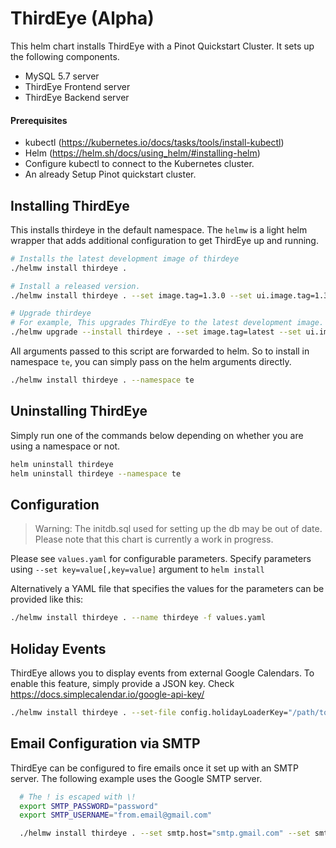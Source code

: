 <!--

    Licensed to the Apache Software Foundation (ASF) under one
    or more contributor license agreements.  See the NOTICE file
    distributed with this work for additional information
    regarding copyright ownership.  The ASF licenses this file
    to you under the Apache License, Version 2.0 (the
    "License"); you may not use this file except in compliance
    with the License.  You may obtain a copy of the License at

      http://www.apache.org/licenses/LICENSE-2.0

    Unless required by applicable law or agreed to in writing,
    software distributed under the License is distributed on an
    "AS IS" BASIS, WITHOUT WARRANTIES OR CONDITIONS OF ANY
    KIND, either express or implied.  See the License for the
    specific language governing permissions and limitations
    under the License.

-->

# ThirdEye (Alpha)


This helm chart installs ThirdEye with a Pinot Quickstart Cluster. 
It sets up the following components.
- MySQL 5.7 server
- ThirdEye Frontend server
- ThirdEye Backend server


#### Prerequisites

- kubectl (<https://kubernetes.io/docs/tasks/tools/install-kubectl>)
- Helm (<https://helm.sh/docs/using_helm/#installing-helm>)
- Configure kubectl to connect to the Kubernetes cluster.
- An already Setup Pinot quickstart cluster.

## Installing ThirdEye

This installs thirdeye in the default namespace. The `helmw` is a light helm wrapper
that adds additional configuration to get ThirdEye up and running.
```bash
# Installs the latest development image of thirdeye
./helmw install thirdeye .

# Install a released version.
./helmw install thirdeye . --set image.tag=1.3.0 --set ui.image.tag=1.3.0

# Upgrade thirdeye
# For example, This upgrades ThirdEye to the latest development image.
./helmw upgrade --install thirdeye . --set image.tag=latest --set ui.image.tag=latest
```

All arguments passed to this script are forwarded to helm. So to install in namespace `te`, 
you can simply pass on the helm arguments directly.  

```bash
./helmw install thirdeye . --namespace te
```

## Uninstalling ThirdEye

Simply run one of the commands below depending on whether you are using a namespace or not.

```bash
helm uninstall thirdeye
helm uninstall thirdeye --namespace te
```


## Configuration

> Warning: The initdb.sql used for setting up the db may be out of date. Please note that this chart is currently a work in progress.  
 
Please see `values.yaml` for configurable parameters. Specify parameters using `--set key=value[,key=value]` argument to `helm install`

Alternatively a YAML file that specifies the values for the parameters can be provided like this:

```bash
./helmw install thirdeye . --name thirdeye -f values.yaml
```

## Holiday Events

ThirdEye allows you to display events from external Google Calendars. To enable this feature, 
simply provide a JSON key. Check https://docs.simplecalendar.io/google-api-key/

```bash
./helmw install thirdeye . --set-file config.holidayLoaderKey="/path/to/holiday-loader-key.json"
```


## Email Configuration via SMTP

ThirdEye can be configured to fire emails once it set up with an SMTP server. The following example 
uses the Google SMTP server.
```bash
  # The ! is escaped with \!
  export SMTP_PASSWORD="password"
  export SMTP_USERNAME="from.email@gmail.com"

  ./helmw install thirdeye . --set smtp.host="smtp.gmail.com" --set smtp.port="465" --set smtp.username=${SMTP_USERNAME} --set smtp.password=${SMTP_PASSWORD}

```
